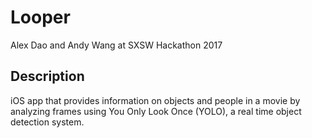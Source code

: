 # Looper
Alex Dao and Andy Wang at SXSW Hackathon 2017

## Description
iOS app that provides information on objects and people in a movie by analyzing frames using You Only Look Once (YOLO), a real time object detection system. 